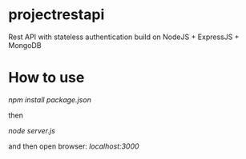 # projectrestapi
Rest API with stateless authentication build on NodeJS + ExpressJS + MongoDB

# How to use

 *npm install package.json*
 
 then
 
 *node server.js*
 
and then open browser: *localhost:3000*
